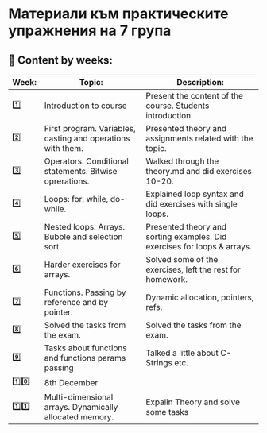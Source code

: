 # Материали към практическите упражнения на 7 група

## :closed_book: Content by weeks:

| Week:   | Topic:                                                      | Description:                                              |
|---------|-------------------------------------------------------------|-----------------------------------------------------------|
| :one:   | Introduction to course                                      | Present the content of the course. Students introduction. |
| :two:   | First program. Variables, casting and operations with them. | Presented theory and assignments related with the topic.  |
| :three: | Operators. Conditional statements. Bitwise oprerations.     | Walked through the theory.md and did exercises 10-20.     |
| :four:  | Loops: for, while, do-while.                                | Explained loop syntax and did exercises with single loops.|
| :five:  | Nested loops. Arrays. Bubble and selection sort.            | Presented theory and sorting examples. Did exercises for loops & arrays.|
| :six:   | Harder exercises for arrays.                                | Solved some of the exercises, left the rest for homework. |
| :seven: | Functions. Passing by reference and by pointer.             | Dynamic allocation, pointers, refs.  |
| :eight: | Solved the tasks from the exam.                | Solved the tasks from the exam.   |
| :nine: | Tasks about functions and functions params passing                | Talked a little about C-Strings etc.   |
| 1️⃣0️⃣ | 8th December                | |
| 1️⃣1️⃣ | Multi-dimensional arrays. Dynamically allocated memory.| Expalin Theory and solve some tasks |
